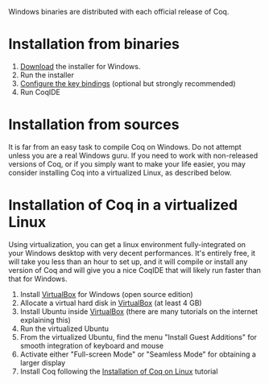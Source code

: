 Windows binaries are distributed with each official release of Coq.

Installation from binaries
==========================

1.  [Download](http://coq.inria.fr/download) the installer for Windows.
2.  Run the installer
3.  [Configure the key bindings](Configuration%20of%20CoqIDE) (optional but strongly recommended)
4.  Run CoqIDE

Installation from sources
=========================

It is far from an easy task to compile Coq on Windows. Do not attempt unless you are a real Windows guru. If you need to work with non-released versions of Coq, or if you simply want to make your life easier, you may consider installing Coq into a virtualized Linux, as described below.

Installation of Coq in a virtualized Linux
==========================================

Using virtualization, you can get a linux environment fully-integrated on your Windows desktop with very decent performances. It's entirely free, it will take you less than an hour to set up, and it will compile or install any version of Coq and will give you a nice CoqIDE that will likely run faster than that for Windows.

1.  Install [VirtualBox](VirtualBox) for Windows (open source edition)
2.  Allocate a virtual hard disk in [VirtualBox](VirtualBox) (at least 4 GB)
3.  Install Ubuntu inside [VirtualBox](VirtualBox) (there are many tutorials on the internet explaining this)
4.  Run the virtualized Ubuntu
5.  From the virtualized Ubuntu, find the menu "Install Guest Additions" for smooth integration of keyboard and mouse
6.  Activate either "Full-screen Mode" or "Seamless Mode" for obtaining a larger display
7.  Install Coq following the [Installation of Coq on Linux](Installation%20of%20Coq%20on%20Linux) tutorial

